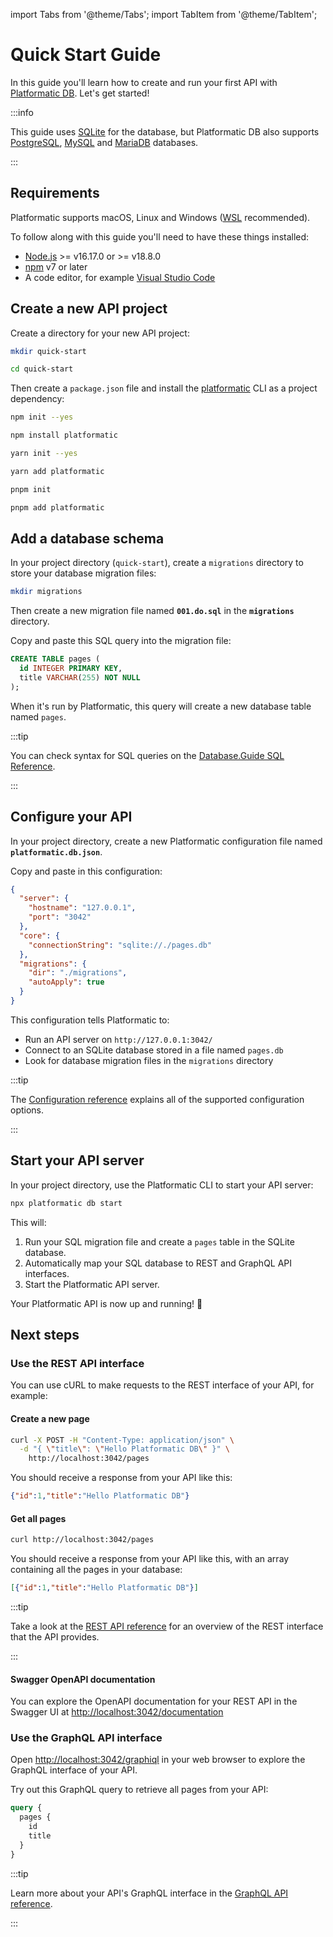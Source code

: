 import Tabs from '@theme/Tabs';
import TabItem from '@theme/TabItem';

# Quick Start Guide

In this guide you'll learn how to create and run your first API with
[Platformatic DB](/reference/db/introduction.md). Let's get started!

:::info

This guide uses [SQLite](https://www.sqlite.org/) for the database, but
Platformatic DB also supports [PostgreSQL](https://www.postgresql.org/),
[MySQL](https://www.mysql.com/) and [MariaDB](https://mariadb.org/) databases.

:::

## Requirements

Platformatic supports macOS, Linux and Windows ([WSL](https://docs.microsoft.com/windows/wsl/) recommended).

To follow along with this guide you'll need to have these things installed:

- [Node.js](https://nodejs.org/) >= v16.17.0 or >= v18.8.0
- [npm](https://docs.npmjs.com/cli/) v7 or later
- A code editor, for example [Visual Studio Code](https://code.visualstudio.com/)

## Create a new API project

Create a directory for your new API project:

```bash
mkdir quick-start

cd quick-start
```

Then create a `package.json` file and install the [platformatic](https://www.npmjs.com/package/platformatic)
CLI as a project dependency:

<Tabs groupId="package-manager">
<TabItem value="npm" label="npm">

```bash
npm init --yes

npm install platformatic
```

</TabItem>
<TabItem value="yarn" label="Yarn">

```bash
yarn init --yes

yarn add platformatic
```

</TabItem>
<TabItem value="pnpm" label="pnpm">

```bash
pnpm init

pnpm add platformatic
```

</TabItem>
</Tabs>


## Add a database schema

In your project directory (`quick-start`), create a `migrations` directory to
store your database migration files:

```bash
mkdir migrations
```

Then create a new migration file named **`001.do.sql`** in the **`migrations`**
directory.

Copy and paste this SQL query into the migration file:

```sql title="migrations/001.do.sql"
CREATE TABLE pages (
  id INTEGER PRIMARY KEY,
  title VARCHAR(255) NOT NULL
);
```

When it's run by Platformatic, this query will create a new database table
named `pages`.

:::tip

You can check syntax for SQL queries on the [Database.Guide SQL Reference](https://database.guide/sql-reference-for-beginners/).

:::

## Configure your API

In your project directory, create a new Platformatic configuration file named
**`platformatic.db.json`**.

Copy and paste in this configuration:

```json title="platformatic.db.json"
{
  "server": {
    "hostname": "127.0.0.1",
    "port": "3042"
  },
  "core": {
    "connectionString": "sqlite://./pages.db"
  },
  "migrations": {
    "dir": "./migrations",
    "autoApply": true
  }
}
```

This configuration tells Platformatic to:

- Run an API server on `http://127.0.0.1:3042/`
- Connect to an SQLite database stored in a file named `pages.db`
- Look for database migration files in the `migrations` directory

:::tip

The [Configuration reference](/reference/db/configuration.md) explains all of the
supported configuration options.

:::

## Start your API server

In your project directory, use the Platformatic CLI to start your API server:

```bash
npx platformatic db start
```

This will:

1. Run your SQL migration file and create a `pages` table in the SQLite database.
1. Automatically map your SQL database to REST and GraphQL API interfaces.
1. Start the Platformatic API server.

Your Platformatic API is now up and running! 🌟

## Next steps

### Use the REST API interface

You can use cURL to make requests to the REST interface of your API, for example:

#### Create a new page

```bash
curl -X POST -H "Content-Type: application/json" \
  -d "{ \"title\": \"Hello Platformatic DB\" }" \
	http://localhost:3042/pages
```

You should receive a response from your API like this:

```json
{"id":1,"title":"Hello Platformatic DB"}
```

#### Get all pages

```bash
curl http://localhost:3042/pages
```

You should receive a response from your API like this, with an array
containing all the pages in your database:

```json
[{"id":1,"title":"Hello Platformatic DB"}]
```

:::tip

Take a look at the [REST API reference](/reference/sql-openapi/introduction.md) for an
overview of the REST interface that the API provides.

:::

#### Swagger OpenAPI documentation

You can explore the OpenAPI documentation for your REST API in the Swagger UI at
[http://localhost:3042/documentation](http://localhost:3042/documentation)

### Use the GraphQL API interface

Open [http://localhost:3042/graphiql](http://localhost:3042/graphiql) in your
web browser to explore the GraphQL interface of your API.

Try out this GraphQL query to retrieve all pages from your API:

```graphql
query {
  pages {
    id
    title
  }
}
```

:::tip

Learn more about your API's GraphQL interface in the
[GraphQL API reference](/reference/sql-graphql/introduction.md).

:::
